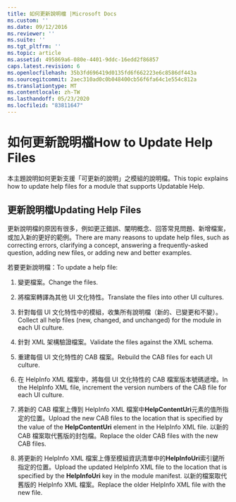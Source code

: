 ```yaml
---
title: 如何更新說明檔 |Microsoft Docs
ms.custom: ''
ms.date: 09/12/2016
ms.reviewer: ''
ms.suite: ''
ms.tgt_pltfrm: ''
ms.topic: article
ms.assetid: 495869a6-080e-4401-9ddc-16edd2f86857
caps.latest.revision: 6
ms.openlocfilehash: 35b3fd696419d0135fd6f662223e6c8586df443a
ms.sourcegitcommit: 2aec310ad0c0b048400cb56f6fa64c1e554c812a
ms.translationtype: MT
ms.contentlocale: zh-TW
ms.lasthandoff: 05/23/2020
ms.locfileid: "83811647"
---
```

# <a name="how-to-update-help-files"></a><span data-ttu-id="99067-102">如何更新說明檔</span><span class="sxs-lookup"><span data-stu-id="99067-102">How to Update Help Files</span></span>

<span data-ttu-id="99067-103">本主題說明如何更新支援「可更新的說明」之模組的說明檔。</span><span class="sxs-lookup"><span data-stu-id="99067-103">This topic explains how to update help files for a module that supports Updatable Help.</span></span>

## <a name="updating-help-files"></a><span data-ttu-id="99067-104">更新說明檔</span><span class="sxs-lookup"><span data-stu-id="99067-104">Updating Help Files</span></span>

<span data-ttu-id="99067-105">更新說明檔的原因有很多，例如更正錯誤、闡明概念、回答常見問題、新增檔案，或加入新的更好的範例。</span><span class="sxs-lookup"><span data-stu-id="99067-105">There are many reasons to update help files, such as correcting errors, clarifying a concept, answering a frequently-asked question, adding new files, or adding new and better examples.</span></span>

<span data-ttu-id="99067-106">若要更新說明檔：</span><span class="sxs-lookup"><span data-stu-id="99067-106">To update a help file:</span></span>

1. <span data-ttu-id="99067-107">變更檔案。</span><span class="sxs-lookup"><span data-stu-id="99067-107">Change the files.</span></span>

2. <span data-ttu-id="99067-108">將檔案轉譯為其他 UI 文化特性。</span><span class="sxs-lookup"><span data-stu-id="99067-108">Translate the files into other UI cultures.</span></span>

3. <span data-ttu-id="99067-109">針對每個 UI 文化特性中的模組，收集所有說明檔（新的、已變更和不變）。</span><span class="sxs-lookup"><span data-stu-id="99067-109">Collect all help files (new, changed, and unchanged) for the module in each UI culture.</span></span>

4. <span data-ttu-id="99067-110">針對 XML 架構驗證檔案。</span><span class="sxs-lookup"><span data-stu-id="99067-110">Validate the files against the XML schema.</span></span>

5. <span data-ttu-id="99067-111">重建每個 UI 文化特性的 CAB 檔案。</span><span class="sxs-lookup"><span data-stu-id="99067-111">Rebuild the CAB files for each UI culture.</span></span>

6. <span data-ttu-id="99067-112">在 HelpInfo XML 檔案中，將每個 UI 文化特性的 CAB 檔案版本號碼遞增。</span><span class="sxs-lookup"><span data-stu-id="99067-112">In the HelpInfo XML file, increment the version numbers of the CAB file for each UI culture.</span></span>

7. <span data-ttu-id="99067-113">將新的 CAB 檔案上傳到 HelpInfo XML 檔案中**HelpContentUri**元素的值所指定的位置。</span><span class="sxs-lookup"><span data-stu-id="99067-113">Upload the new CAB files to the location that is specified by the value of the **HelpContentUri** element in the HelpInfo XML file.</span></span> <span data-ttu-id="99067-114">以新的 CAB 檔案取代舊版的封包檔。</span><span class="sxs-lookup"><span data-stu-id="99067-114">Replace the older CAB files with the new CAB files.</span></span>

8. <span data-ttu-id="99067-115">將更新的 HelpInfo XML 檔案上傳至模組資訊清單中的**HelpInfoUri**索引鍵所指定的位置。</span><span class="sxs-lookup"><span data-stu-id="99067-115">Upload the updated HelpInfo XML file to the location that is specified by the **HelpInfoUri** key in the module manifest.</span></span> <span data-ttu-id="99067-116">以新的檔案取代舊版的 HelpInfo XML 檔案。</span><span class="sxs-lookup"><span data-stu-id="99067-116">Replace the older HelpInfo XML file with the new file.</span></span>
